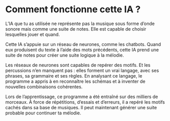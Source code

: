 # Comment fonctionne cette IA ?

L’IA que tu as utilisée ne représente pas la musique sous forme d’onde sonore mais comme une suite 
de notes. Elle est capable de choisir lesquelles jouer et&nbsp;quand.

Cette IA s’appuie sur un réseau de neurones, comme les chatbots. Quand eux produisent du texte à 
l’aide des mots précédents, cette IA prend une suite de notes pour créer une suite logique à la 
mélodie.

Les réseaux de neurones sont capables de repérer des motifs. Et les percussions n’en manquent pas : 
elles forment un vrai langage, avec ses phrases, sa grammaire et ses règles. En analysant ce 
langage, le programme a appris à en reconnaître les schémas et à inventer de nouvelles combinaisons 
cohérentes.

Lors de l’apprentissage, ce programme a été entraîné sur des milliers de morceaux. À force de 
répétitions, d’essais et d’erreurs, il a repéré les motifs cachés dans sa base de musiques. Il peut 
maintenant générer une suite probable pour continuer ta mélodie.


